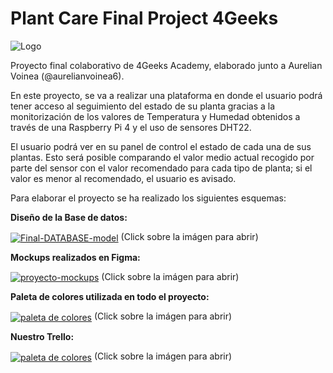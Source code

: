 # Plant Care Final Project 4Geeks

<img src="https://i.ibb.co/hCRyZK3/Logo.png" alt="Logo" border="0">

Proyecto final colaborativo de 4Geeks Academy, elaborado junto a Aurelian Voinea (@aurelianvoinea6).

En este proyecto, se va a realizar una plataforma en donde el usuario podrá tener acceso al seguimiento del estado de su planta gracias a la monitorización de los valores de Temperatura y Humedad obtenidos a través de una Raspberry Pi 4 y el uso de sensores DHT22.

El usuario podrá ver en su panel de control el estado de cada una de sus plantas. Esto será posible comparando el valor medio actual recogido por parte del sensor con el valor recomendado para cada tipo de planta; si el valor es menor al recomendado, el usuario es avisado.

Para elaborar el proyecto se ha realizado los siguientes esquemas:

<b>Diseño de la Base de datos:</b>

<a href="https://app.quickdatabasediagrams.com/#/d/cytSRn"><img align="center" src="https://i.ibb.co/4t9ck02/basededatos.jpg" alt="Final-DATABASE-model" alt="database" border="0" /></a>
(Click sobre la imágen para abrir)

<b>Mockups realizados en Figma:</b>

<a href="https://www.figma.com/file/K20onXiP5f3uAkAGVAMDeG/Plant_Care_Project2020?node-id=0%3A1"><img align="center" src="https://i.ibb.co/2KjtSHZ/proyecto-mokups.png" alt="proyecto-mockups" border="0" /></a>
(Click sobre la imágen para abrir)

<b>Paleta de colores utilizada en todo el proyecto:</b>

<a href="https://coolors.co/e3f8e8-ff8785-2c3e50-009ba0-ffffff"><img align="center" src="https://i.ibb.co/gFDDqNf/paleta.png" alt="paleta de colores" border="0" /></a>
(Click sobre la imágen para abrir)

<b>Nuestro Trello:</b>

<a href="https://trello.com/invite/b/QTRNKzcl/3968b097321e41e3c94130209e887e5b/plant-care-proyecto"><img align="center" src="https://i.ibb.co/9vxYHDY/Todolist.png" alt="paleta de colores" border="0" /></a>
(Click sobre la imágen para abrir)
